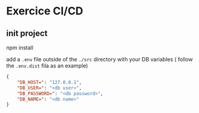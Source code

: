 # Exercice CI/CD

## init project

npm install

add a `.env` file outside of the `./src` directory with your DB variables ( follow the `.env.dist` fila as an example)

```json
{
    "DB_HOST=": "127.0.0.1",
    "DB_USER=": "<db user>",
    "DB_PASSWORD=": "<db password>",
    "DB_NAME=": "<db name>"
}

```
